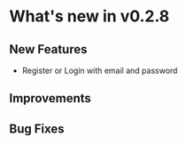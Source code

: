 # What's new in v0.2.8

## New Features

- Register or Login with email and password

## Improvements

## Bug Fixes
